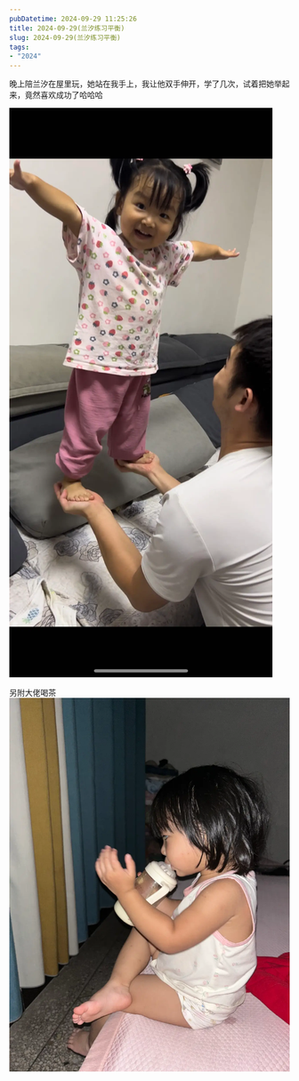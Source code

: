 ```yaml
---
pubDatetime: 2024-09-29 11:25:26
title: 2024-09-29(兰汐练习平衡)
slug: 2024-09-29(兰汐练习平衡)
tags:
- "2024"
---
```


晚上陪兰汐在屋里玩，她站在我手上，我让他双手伸开，学了几次，试着把她举起来，竟然喜欢成功了哈哈哈

![image](../../../../public/img/2024/2024-09-29-3a79c782-27b1-4aea-bb87-4de214ef39d9.webp)

另附大佬喝茶
![image](../../../../public/img/2024/2024-09-29-5224a30b-f46c-4717-8025-4ef0e39ad654.webp)